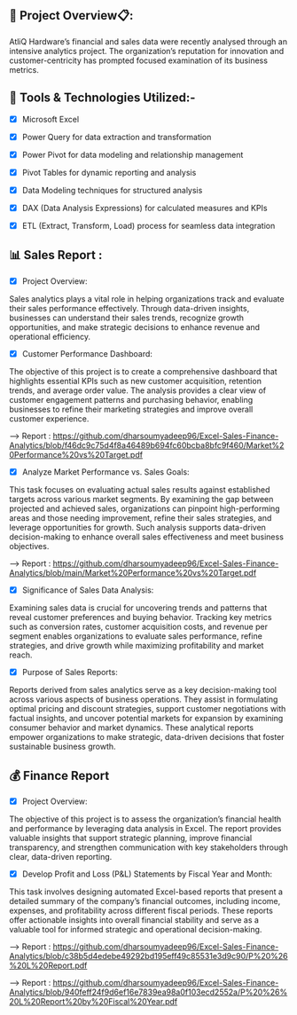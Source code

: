 ## 🔎 Project Overview📋:

AtliQ Hardware’s financial and sales data were recently analysed through an intensive analytics project. The organization’s reputation for innovation and customer-centricity has prompted focused examination of its business metrics.

## 🧰 Tools & Technologies Utilized:-

- [x] Microsoft Excel 

- [x] Power Query for data extraction and transformation

- [x] Power Pivot for data modeling and relationship management

- [x] Pivot Tables for dynamic reporting and analysis

- [x] Data Modeling techniques for structured analysis

- [x] DAX (Data Analysis Expressions) for calculated measures and KPIs

- [x] ETL (Extract, Transform, Load) process for seamless data integration


## 📊 Sales Report :

- [x] Project Overview:
      
Sales analytics plays a vital role in helping organizations track and evaluate their sales performance effectively. Through data-driven insights, businesses can understand their sales trends, recognize growth opportunities, and make strategic decisions to enhance revenue and operational efficiency.


- [x] Customer Performance Dashboard:
      
 The objective of this project is to create a comprehensive dashboard that highlights essential KPIs such as new customer acquisition, retention trends, and average order value. The analysis provides a clear view of customer engagement patterns and purchasing behavior, enabling businesses to refine their marketing strategies and improve overall customer experience.

--> Report : https://github.com/dharsoumyadeep96/Excel-Sales-Finance-Analytics/blob/f46dc9c75d4f8a46489b694fc60bcba8bfc9f460/Market%20Performance%20vs%20Target.pdf



- [x]  Analyze Market Performance vs. Sales Goals:
  
 This task focuses on evaluating actual sales results against established targets across various market segments. By examining the gap between projected and achieved sales, organizations can pinpoint high-performing areas and those needing improvement, refine their sales strategies, and leverage opportunities for growth. Such analysis supports data-driven decision-making to enhance overall sales effectiveness and meet business objectives.

 --> Report : https://github.com/dharsoumyadeep96/Excel-Sales-Finance-Analytics/blob/main/Market%20Performance%20vs%20Target.pdf


- [x] Significance of Sales Data Analysis:

 Examining sales data is crucial for uncovering trends and patterns that reveal customer preferences and buying behavior. Tracking key metrics such as conversion rates, customer acquisition costs, and revenue per segment enables organizations to evaluate sales performance, refine strategies, and drive growth while maximizing profitability and market reach.


- [x] Purpose of Sales Reports:

 Reports derived from sales analytics serve as a key decision-making tool across various aspects of business operations. They assist in formulating optimal pricing and discount strategies, support customer negotiations with factual insights, and uncover potential markets for expansion by examining consumer behavior and market dynamics. These analytical reports empower organizations to make strategic, data-driven decisions that foster sustainable business growth.


## 💰 Finance Report

- [x] Project Overview:

 The objective of this project is to assess the organization’s financial health and performance by leveraging data analysis in Excel. The report provides valuable insights that support strategic planning, improve financial transparency, and strengthen communication with key stakeholders through clear, data-driven reporting.

 - [x] Develop Profit and Loss (P&L) Statements by Fiscal Year and Month:

  This task involves designing automated Excel-based reports that present a detailed summary of the company’s financial outcomes, including income, expenses, and profitability across different fiscal periods. These reports offer actionable insights into overall financial stability and serve as a valuable tool for informed strategic and operational decision-making.

   --> Report : https://github.com/dharsoumyadeep96/Excel-Sales-Finance-Analytics/blob/c38b5d4edebe49292bd195eff49c85531e3d9c90/P%20%26%20L%20Report.pdf
   
   --> Report : https://github.com/dharsoumyadeep96/Excel-Sales-Finance-Analytics/blob/940feff24f9d6ef16e7839ea98a0f103ecd2552a/P%20%26%20L%20Report%20by%20Fiscal%20Year.pdf

   

   
